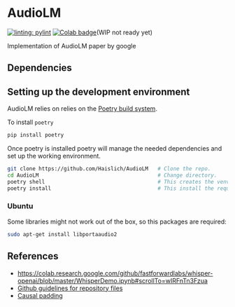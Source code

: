 <!-- <a target="_blank" href="https://colab.research.google.com/github/Haislich/AudioLM">
  <img src="https://colab.research.google.com/assets/colab-badge.svg" alt="Open In Colab"/>
</a> -->

# AudioLM

[![linting: pylint](https://img.shields.io/badge/linting-pylint-yellowgreen)](https://github.com/pylint-dev/pylint)
[![Colab badge](https://colab.research.google.com/assets/colab-badge.svg)](https://colab.research.google.com/github/Haislich/AudioLM)(WIP not ready yet)

Implementation of AudioLM paper by google

## Dependencies

## Setting up the development environment

AudioLM relies on relies on the [Poetry build system](https://python-poetry.org/).

To install `poetry`

```bash
pip install poetry
```

Once poetry is installed poetry will manage the needed dependencies and set up the working environment.

```bash
git clone https://github.com/Haislich/AudioLM   # Clone the repo.
cd AudioLM                                      # Change directory.
poetry shell                                    # This creates the venv.
poetry install                                  # This install the required dependencies.
```

### Ubuntu

Some libraries might not work out of the box, so this packages are required:

```bash
sudo apt-get install libportaaudio2
```

## References

- <https://colab.research.google.com/github/fastforwardlabs/whisper-openai/blob/master/WhisperDemo.ipynb#scrollTo=wIRFnTn3Fzua>
- [Github guidelines for repository files](https://docs.github.com/en/communities/setting-up-your-project-for-healthy-contributions/creating-a-default-community-health-file)
- [Causal padding](https://medium.com/@stevechange/a-quick-journey-through-conv1d-functions-from-tensorflow-to-pytorch-passing-via-scipy-part-3-bda48e253953)
